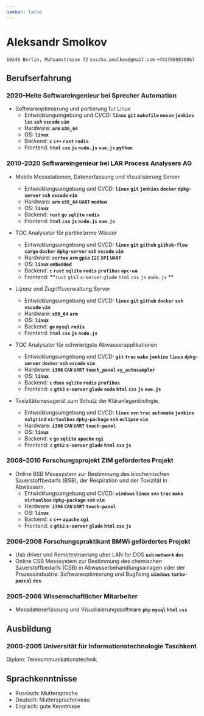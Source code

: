 ```yaml
---
navbar: false
---
```


# Aleksandr Smolkov

`10249 Berlin, Muhsamstrasse 72` `sascha.smolkov@gmail.com` `+4917660838867`

## Berufserfahrung

### 2020-Heite Softwareingenieur bei Sprecher Automation

-   Softwareoptimierung und portierung fur Linux
    -   Entwicklungumgebung und CI/CD: **`linux` `git` `makefile` `meson` `jenkins` `lxc` `ssh` `vscode` `vim`**
    -   Hardware: **`arm` `x86_64`**
    -   OS: **`linux`**
    -   Backend: **`c` `c++` `rust` `redis`**
    -   Frontend: **`html` `css` `js` `node.js` `vue.js` `python`**

### 2010-2020 Softwareingenieur bei LAR Process Analysers AG  

-   Mobile Messstationen, Datenerfassung und Visualisierung Server
    -   Entwicklungsumgebung und CI/CD: **`linux` `git` `jenkins` `docker` `dpkg-server` `ssh` `vscode` `vim`**
    -   Hardware: **`arm` `x86_64` `UART` `modbus`**
    -   OS: **`linux`**
    -   Backend: **`rust` `go` `sqlite` `redis`**
    -   Frontend: **`html` `css` `js` `node.js` `vue.js`**

-   TOC Analysator für partikelarme Wässer
    -   Entwicklungsumgebung und CI/CD: **`linux` `git` `github` `github-flow` `cargo` `docker` `dpkg-server` `ssh` `vscode` `vim`**
    -   Hardware: **`cortex` `arm` `gpio` `I2C` `SPI` `UART`**
    -   OS: **`linux` `embedded`**
    -   Backend: **`c` `rust` `sqlite` `redis` `profibus` `opc-ua`**
    -   Frontend: **`rust` `gtk3` `x-server` `glade` `html` `css` `js` `node.js` **

-   Lizenz und Zugriffsverwaltung Server
    -   Entwicklungsumgebung und CI/CD: **`linux` `git` `github` `docker` `ssh` `vscode` `vim`**
    -   Hardware: **`x86_64` `arm`**
    -   OS: **`linux`**
    -   Backend: **`go` `mysql` `redis`**
    -   Frontend: **`html` `css` `js` `node.js`**

-   TOC Analysator für schwierigste Abwasserapplikationen
    -   Entwicklungsumgebung und CI/CD: **`git` `trac` `make` `jenkins` `linux` `dpkg-server` `docker` `ssh` `vscode` `vim`**
    -   Hardware: **`i386` `CAN` `UART` `touch_panel` `xy_autosampler`**
    -   OS: **`linux`**
    -   Backend: **`c` `dbus` `sqlite` `redis` `profibus`**
    -   Frontend: **`c` `gtk3` `x-server` `glade` `nodm` `html` `css` `js` `vue.js`**

-   Toxizitätsmessgerät zum Schutz der Kläranlagenbiologie.
    -   Entwicklungsumgebung und CI/CD: **`linux` `svn` `trac` `automake` `jenkins` `valgrind` `virtualbox` `dpkg-package` `ssh` `eclipse` `vim`**
    -   Hardware: **`i386` `CAN` `UART` `touch-panel`**
    -   OS: **`linux`**
    -   Backend: **`c` `go` `sqlite` `apache` `cgi`**
    -   Frontend: **`c` `gtk2` `x-server` `glade` `html` `css` `js`**

### 2008–2010 Forschungsprojekt ZIM gefördertes Projekt

-   Online BSB Messsystem zur Bestimmung des biochemischen Sauerstoffbedarfs (BSB), der Respiration und der Toxizität in Abwässern.
    -   Entwicklungsumgebung und CI/CD: **`windows` `linux` `svn` `trac` `make` `virtualbox` `dpkg-package` `ssh` `vim`**
    -   Hardware: **`i386` `CAN` `UART` `touch-panel`**
    -   OS: **`linux`**
    -   Backend: **`c` `c++` `apache` `cgi`**
    -   Frontend: **`c` `gtk2` `x-server` `glade` `html` `css` `js`**

### 2006-2008 Forschungspraktikant BMWi gefördertes Projekt

-   Usb driver und Remotestruerung uber LAN for DOS **`usb` `network` `dos`**
-   Online CSB Messsystem zur Bestimmung des chemischen Sauerstoffbedarfs (CSB) in Abwasserbehandlungsanlagen oder der Prozessindustrie. Softwareoptimierung und Bugfixing **`windows` `turbo-pascal` `dos`**

### 2005-2006 Wissenschaftlicher Mitarbeiter

-   Messdatenerfassung und Visualisierungssoftware **`php` `mysql` `html` `css`**

## Ausbildung

### 2000-2005 Universität für Informationstechnologie Taschkent

Diplom: Telekommunikationstechnik

## Sprachkenntnisse

-   Russisch: Muttersprache
-   Deutsch: Muttersprachniveau
-   Englisch: gute Kenntnisse
